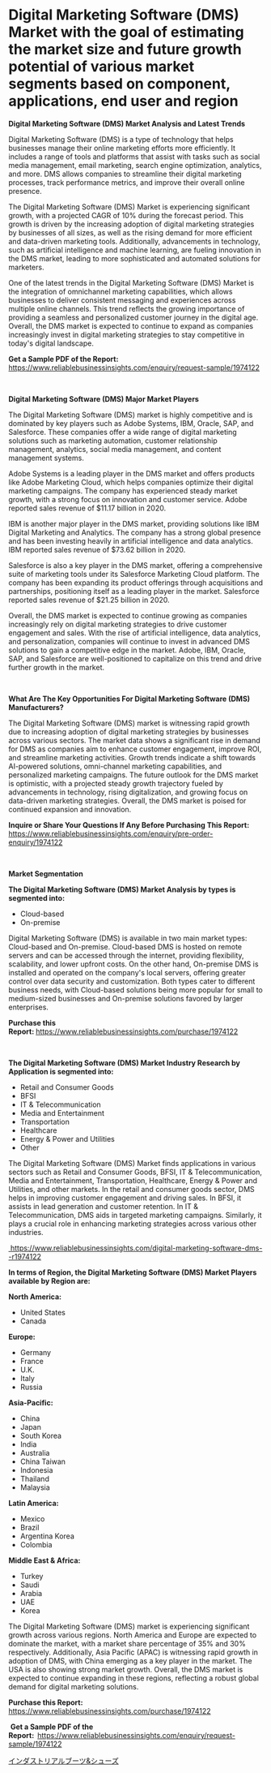 <p><h1>Digital Marketing Software (DMS) Market with the goal of estimating the market size and future growth potential of various market segments based on component, applications, end user and region</h1></p><p><strong>Digital Marketing Software (DMS) Market Analysis and Latest Trends</strong></p>
<p><p>Digital Marketing Software (DMS) is a type of technology that helps businesses manage their online marketing efforts more efficiently. It includes a range of tools and platforms that assist with tasks such as social media management, email marketing, search engine optimization, analytics, and more. DMS allows companies to streamline their digital marketing processes, track performance metrics, and improve their overall online presence.</p><p>The Digital Marketing Software (DMS) Market is experiencing significant growth, with a projected CAGR of 10% during the forecast period. This growth is driven by the increasing adoption of digital marketing strategies by businesses of all sizes, as well as the rising demand for more efficient and data-driven marketing tools. Additionally, advancements in technology, such as artificial intelligence and machine learning, are fueling innovation in the DMS market, leading to more sophisticated and automated solutions for marketers.</p><p>One of the latest trends in the Digital Marketing Software (DMS) Market is the integration of omnichannel marketing capabilities, which allows businesses to deliver consistent messaging and experiences across multiple online channels. This trend reflects the growing importance of providing a seamless and personalized customer journey in the digital age. Overall, the DMS market is expected to continue to expand as companies increasingly invest in digital marketing strategies to stay competitive in today's digital landscape.</p></p>
<p><strong>Get a Sample PDF of the Report:&nbsp;</strong> <a href="https://www.reliablebusinessinsights.com/enquiry/request-sample/1974122">https://www.reliablebusinessinsights.com/enquiry/request-sample/1974122</a></p>
<p>&nbsp;</p>
<p><strong>Digital Marketing Software (DMS) Major Market Players</strong></p>
<p><p>The Digital Marketing Software (DMS) market is highly competitive and is dominated by key players such as Adobe Systems, IBM, Oracle, SAP, and Salesforce. These companies offer a wide range of digital marketing solutions such as marketing automation, customer relationship management, analytics, social media management, and content management systems.</p><p>Adobe Systems is a leading player in the DMS market and offers products like Adobe Marketing Cloud, which helps companies optimize their digital marketing campaigns. The company has experienced steady market growth, with a strong focus on innovation and customer service. Adobe reported sales revenue of $11.17 billion in 2020.</p><p>IBM is another major player in the DMS market, providing solutions like IBM Digital Marketing and Analytics. The company has a strong global presence and has been investing heavily in artificial intelligence and data analytics. IBM reported sales revenue of $73.62 billion in 2020.</p><p>Salesforce is also a key player in the DMS market, offering a comprehensive suite of marketing tools under its Salesforce Marketing Cloud platform. The company has been expanding its product offerings through acquisitions and partnerships, positioning itself as a leading player in the market. Salesforce reported sales revenue of $21.25 billion in 2020.</p><p>Overall, the DMS market is expected to continue growing as companies increasingly rely on digital marketing strategies to drive customer engagement and sales. With the rise of artificial intelligence, data analytics, and personalization, companies will continue to invest in advanced DMS solutions to gain a competitive edge in the market. Adobe, IBM, Oracle, SAP, and Salesforce are well-positioned to capitalize on this trend and drive further growth in the market.</p></p>
<p>&nbsp;</p>
<p><strong>What Are The Key Opportunities For Digital Marketing Software (DMS) Manufacturers?</strong></p>
<p><p>The Digital Marketing Software (DMS) market is witnessing rapid growth due to increasing adoption of digital marketing strategies by businesses across various sectors. The market data shows a significant rise in demand for DMS as companies aim to enhance customer engagement, improve ROI, and streamline marketing activities. Growth trends indicate a shift towards AI-powered solutions, omni-channel marketing capabilities, and personalized marketing campaigns. The future outlook for the DMS market is optimistic, with a projected steady growth trajectory fueled by advancements in technology, rising digitalization, and growing focus on data-driven marketing strategies. Overall, the DMS market is poised for continued expansion and innovation.</p></p>
<p><strong>Inquire or Share Your Questions If Any Before Purchasing This Report:</strong> <a href="https://www.reliablebusinessinsights.com/enquiry/pre-order-enquiry/1974122">https://www.reliablebusinessinsights.com/enquiry/pre-order-enquiry/1974122</a></p>
<p>&nbsp;</p>
<p><strong>Market Segmentation</strong></p>
<p><strong>The Digital Marketing Software (DMS) Market Analysis by types is segmented into:</strong></p>
<p><ul><li>Cloud-based</li><li>On-premise</li></ul></p>
<p><p>Digital Marketing Software (DMS) is available in two main market types: Cloud-based and On-premise. Cloud-based DMS is hosted on remote servers and can be accessed through the internet, providing flexibility, scalability, and lower upfront costs. On the other hand, On-premise DMS is installed and operated on the company's local servers, offering greater control over data security and customization. Both types cater to different business needs, with Cloud-based solutions being more popular for small to medium-sized businesses and On-premise solutions favored by larger enterprises.</p></p>
<p><strong>Purchase this Report:&nbsp;</strong><a href="https://www.reliablebusinessinsights.com/purchase/1974122">https://www.reliablebusinessinsights.com/purchase/1974122</a></p>
<p>&nbsp;</p>
<p><strong>The Digital Marketing Software (DMS) Market Industry Research by Application is segmented into:</strong></p>
<p><ul><li>Retail and Consumer Goods</li><li>BFSI</li><li>IT & Telecommunication</li><li>Media and Entertainment</li><li>Transportation</li><li>Healthcare</li><li>Energy & Power and Utilities</li><li>Other</li></ul></p>
<p><p>The Digital Marketing Software (DMS) Market finds applications in various sectors such as Retail and Consumer Goods, BFSI, IT & Telecommunication, Media and Entertainment, Transportation, Healthcare, Energy & Power and Utilities, and other markets. In the retail and consumer goods sector, DMS helps in improving customer engagement and driving sales. In BFSI, it assists in lead generation and customer retention. In IT & Telecommunication, DMS aids in targeted marketing campaigns. Similarly, it plays a crucial role in enhancing marketing strategies across various other industries.</p></p>
<p><a href="https://www.reliablebusinessinsights.com/digital-marketing-software-dms--r1974122">&nbsp;https://www.reliablebusinessinsights.com/digital-marketing-software-dms--r1974122</a></p>
<p><strong>In terms of Region, the Digital Marketing Software (DMS) Market Players available by Region are:</strong></p>
<p>
    <p> <strong> North America: </strong>
        <ul>
            <li>United States</li>
            <li>Canada</li>
        </ul>
        </p> 
    <p> <strong> Europe: </strong>
        <ul>
            <li>Germany</li>
            <li>France</li>
            <li>U.K.</li>
            <li>Italy</li>
            <li>Russia</li>
        </ul>
        </p> 
    <p> <strong> Asia-Pacific: </strong>
        <ul>
            <li>China</li>
            <li>Japan</li>
            <li>South Korea</li>
            <li>India</li>
            <li>Australia</li>
            <li>China Taiwan</li>
            <li>Indonesia</li>
            <li>Thailand</li>
            <li>Malaysia</li>
        </ul>
        </p> 
    <p> <strong> Latin America: </strong>
        <ul>
            <li>Mexico</li>
            <li>Brazil</li>
            <li>Argentina Korea</li>
            <li>Colombia</li>
        </ul>
        </p> 
    <p> <strong> Middle East & Africa: </strong>
        <ul>
            <li>Turkey</li>
            <li>Saudi</li>
            <li>Arabia</li>
            <li>UAE</li>
            <li>Korea</li>
        </ul>
    </p>
    </p>
<p><p>The Digital Marketing Software (DMS) market is experiencing significant growth across various regions. North America and Europe are expected to dominate the market, with a market share percentage of 35% and 30% respectively. Additionally, Asia Pacific (APAC) is witnessing rapid growth in adoption of DMS, with China emerging as a key player in the market. The USA is also showing strong market growth. Overall, the DMS market is expected to continue expanding in these regions, reflecting a robust global demand for digital marketing solutions.</p></p>
<p><strong>Purchase this Report: </strong><a href="https://www.reliablebusinessinsights.com/purchase/1974122">https://www.reliablebusinessinsights.com/purchase/1974122</a></p>
<p>&nbsp;<strong>Get a Sample PDF of the Report:&nbsp;&nbsp;</strong><a href="https://www.reliablebusinessinsights.com/enquiry/request-sample/1974122">https://www.reliablebusinessinsights.com/enquiry/request-sample/1974122</a></p>
<p><strong></strong></p>
<p><p><a href="https://github.com/DwightHuels1/Market-Research-Report-List-1/blob/main/7151692116147.md">インダストリアルブーツ&シューズ</a></p></p>